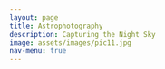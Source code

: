 ```yaml
---
layout: page
title: Astrophotography
description: Capturing the Night Sky
image: assets/images/pic11.jpg
nav-menu: true
---
```


<span class="image fit"><img src="{% link assets/images/pic11.jpg %}" alt="" /></span>
<div class="box alt">
        <div class="row 50% uniform">
                <div class="6u"><span class="image fit"><img src="{% link assets/images/astrodp.jpg %}" alt="" /></span></div>
                <div class="6u$"><span class="image fit"><img src="{% link assets/images/planetsway.jpg %}" alt="" /></span></div>
                <!-- Break -->
                <div class="6u"><span class="image fit"><img src="{% link assets/images/north1.jpg %}" alt="" /></span></div>
                <div class="6u$"><span class="image fit"><img src="{% link assets/images/astro_art.jpg %}" alt="" /></span></div>
                <!-- Break -->
                <div class="6u"><span class="image fit"><img src="{% link assets/images/laguna.jpeg %}" alt="" /></span></div>
                <div class="6u$"><span class="image fit"><img src="{% link assets/images/moon.jpg %}" alt="" /></span></div>
        </div>
</div>


